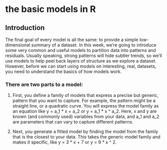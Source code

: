 # the basic models in R
## Introduction
The final goal of every model is all the same: to provide a simple low-dimensional summary of a dataset. 
In this week, we’re going to introduce some very common and useful models to partition data into patterns and residuals. 
Usually speaking, strong patterns will hide subtler trends, so we’ll use models to help peel back layers of structure as we explore a dataset.
However, before we can start using models on interesting, real, datasets, you need to understand the basics of how models work. 

### There are two parts to a model:

1. First, you define a family of models that express a precise but generic, pattern that you want to capture. 
For example, the pattern might be a straight line, or a quadratic curve. 
You will express the model family as an equation like y = a_1 * x + a_2 or y = a_1 * x ^ a_2. 
Here, x and y are known (and commonly used) variables from your data, and a_1 and a_2 are parameters that can vary to capture different patterns.

2. Next, you generate a fitted model by finding the model from the family that is the closest to your data. 
This takes the generic model family and makes it specific, like y = 3 * x + 7 or y = 9 * x ^ 2.
